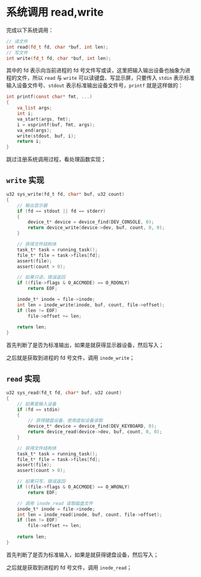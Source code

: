 # 系统调用 read,write

完成以下系统调用：

```c++
// 读文件
int read(fd_t fd, char *buf, int len);
// 写文件
int write(fd_t fd, char *buf, int len);
```

其中的 fd 表示向当前进程的 fd 号文件写或读，这里把输入输出设备也抽象为进程的文件，所以 `read` 与 `write` 可以读键盘、写显示屏，只要传入 `stdin` 表示标准输入设备文件号、`stdout` 表示标准输出设备文件号，`printf` 就是这样做的：

```c
int printf(const char* fmt, ...)
{
    va_list args;
    int i;
    va_start(args, fmt);
    i = vsprintf(buf, fmt, args);
    va_end(args);
    write(stdout, buf, i);
    return i;
}
```
跳过注册系统调用过程，看处理函数实现；


## `write` 实现 

````c
u32 sys_write(fd_t fd, char* buf, u32 count)
{
    // 输出显示器
    if (fd == stdout || fd == stderr)
    {
        device_t* device = device_find(DEV_CONSOLE, 0);
        return device_write(device->dev, buf, count, 0, 0);
    }

    // 获得文件结构体
    task_t* task = running_task();
    file_t* file = task->files[fd];
    assert(file);
    assert(count > 0);

    // 如果只读，错误返回
    if ((file->flags & O_ACCMODE) == O_RDONLY)
        return EOF;

    inode_t* inode = file->inode;
    int len = inode_write(inode, buf, count, file->offset);
    if (len != EOF)
        file->offset += len;
    
    return len;
}
````

首先判断了是否为标准输出，如果是就获得显示器设备，然后写入；

之后就是获取到进程的 fd 号文件，调用 `inode_write`；


## `read` 实现

````c
u32 sys_read(fd_t fd, char* buf, u32 count)
{
    // 如果是输入设备
    if (fd == stdin)
    {
        // 获得键盘设备，使用虚拟设备读取
        device_t* device = device_find(DEV_KEYBOARD, 0);
        return device_read(device->dev, buf, count, 0, 0);
    }

    // 获得文件结构体
    task_t* task = running_task();
    file_t* file = task->files[fd];
    assert(file);
    assert(count > 0);

    // 如果只写，错误返回
    if ((file->flags & O_ACCMODE) == O_WRONLY)
        return EOF;

    // 调用 inode_read 读取磁盘文件
    inode_t* inode = file->inode;
    int len = inode_read(inode, buf, count, file->offset);
    if (len != EOF)
        file->offset += len;
    
    return len;
}
````

首先判断了是否为标准输入，如果是就获得键盘设备，然后写入；

之后就是获取到进程的 fd 号文件，调用 `inode_read`；
